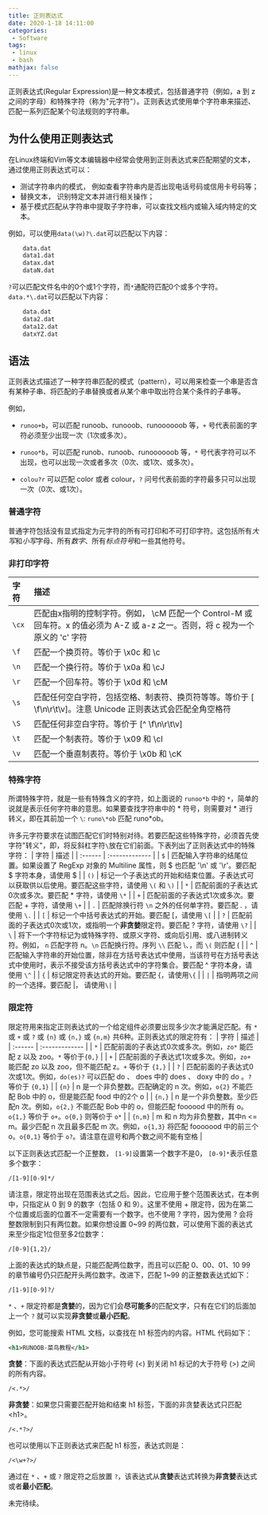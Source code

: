 ```yaml
---
title: 正则表达式
date: 2020-1-18 14:11:00
categories:
 - Software
tags: 
 - linux
 - bash
mathjax: false
---
```


正则表达式(Regular Expression)是一种文本模式，包括普通字符（例如，a 到 z 之间的字母）和特殊字符（称为"元字符"）。正则表达式使用单个字符串来描述、匹配一系列匹配某个句法规则的字符串。

## 为什么使用正则表达式

在Linux终端和Vim等文本编辑器中经常会使用到正则表达式来匹配期望的文本，通过使用正则表达式可以：

+ 测试字符串内的模式， 例如查看字符串内是否出现电话号码或信用卡号码等；
+ 替换文本， 识别特定文本并进行相关操作；
+ 基于模式匹配从字符串中提取子字符串，可以查找文档内或输入域内特定的文本。

例如，可以使用`data(\w)?\.dat`可以匹配以下内容：

```txt
    data.dat
    data1.dat
    datax.dat
    dataN.dat
```

`?`可以匹配文件名中的0个或1个字符，而`*`通配符匹配0个或多个字符。`data.*\.dat`可以匹配以下内容：

```txt
    data.dat
    data2.dat
    data12.dat
    datxYZ.dat
```

## 语法

正则表达式描述了一种字符串匹配的模式（pattern），可以用来检查一个串是否含有某种子串、将匹配的子串替换或者从某个串中取出符合某个条件的子串等。

例如，

+ `runoo+b`，可以匹配 runoob、runooob、runoooooob 等，`+` 号代表前面的字符必须至少出现一次（1次或多次）。

+ `runoo*b`，可以匹配 runob、runoob、runoooooob 等，`*` 号代表字符可以不出现，也可以出现一次或者多次（0次、或1次、或多次）。

+ `colou?r` 可以匹配 color 或者 colour，`?` 问号代表前面的字符最多只可以出现一次（0次、或1次）。

### 普通字符

普通字符包括没有显式指定为元字符的所有可打印和不可打印字符。这包括所有*大写*和*小写*字母、所有*数字*、所有*标点符号*和一些其他符号。

### 非打印字符

| 字符    |       描述      |
| :------ | :------------- |
| `\cx` | 匹配由x指明的控制字符。例如， \cM 匹配一个 Control-M 或回车符。x 的值必须为 A-Z 或 a-z 之一。否则，将 c 视为一个原义的 'c' 字符 |
| `\f` | 匹配一个换页符。等价于 \x0c 和 \c  |
| `\n`  | 匹配一个换行符。等价于 \x0a 和 \cJ |
| `\r`  | 匹配一个回车符。等价于 \x0d 和 \cM |
| `\s`  | 匹配任何空白字符，包括空格、制表符、换页符等等。等价于 [ \f\n\r\t\v]。注意 Unicode 正则表达式会匹配全角空格符 |
| `\S`  | 匹配任何非空白字符。等价于 [^ \f\n\r\t\v] |
| `\t`  | 匹配一个制表符。等价于 \x09 和 \cI |
| `\v`  | 匹配一个垂直制表符。等价于 \x0b 和 \cK |

### 特殊字符

所谓特殊字符，就是一些有特殊含义的字符，如上面说的 `runoo*b` 中的 `*`，简单的说就是表示任何字符串的意思。如果要查找字符串中的 \* 符号，则需要对 \* 进行转义，即在其前加一个 `\`: `runo\*ob` 匹配 runo\*ob。

许多元字符要求在试图匹配它们时特别对待。若要匹配这些特殊字符，必须首先使字符"转义"，即，将反斜杠字符`\`放在它们前面。下表列出了正则表达式中的特殊字符：
| 字符    |       描述      |
| :------ | :------------- |
|    `$`    | 匹配输入字符串的结尾位置。如果设置了 RegExp 对象的 Multiline 属性，则 $ 也匹配 '\n' 或 '\r'。要匹配 $ 字符本身，请使用 \$ |
|   `()`    | 标记一个子表达式的开始和结束位置。子表达式可以获取供以后使用。要匹配这些字符，请使用 `\(` 和 `\)` |
|   `*`     | 匹配前面的子表达式0次或多次。要匹配 * 字符，请使用 `\*` |
|   `+`     | 匹配前面的子表达式1次或多次。要匹配 + 字符，请使用 `\+` |
|   `.`     | 匹配除换行符 `\n` 之外的任何单字符。要匹配 . ，请使用 `\.` |
|   `[`     | 标记一个中括号表达式的开始。要匹配 [，请使用 `\[` |
|   `?`     | 匹配前面的子表达式0次或1次，或指明一个**非贪婪**限定符。要匹配 ? 字符，请使用 `\?` |
|   `\`     | 将下一个字符标记为或特殊字符、或原义字符、或向后引用、或八进制转义符。例如， `n` 匹配字符 n。`\n` 匹配换行符。序列 `\\` 匹配 \、，而 `\(` 则匹配 ( |
|   `^`     | 匹配输入字符串的开始位置，除非在方括号表达式中使用，当该符号在方括号表达式中使用时，表示不接受该方括号表达式中的字符集合。要匹配 ^ 字符本身，请使用 `\^` |
|   `{`     | 标记限定符表达式的开始。要匹配 {，请使用`\{`  |
|   `|`     | 指明两项之间的一个选择。要匹配 \|， 请使用`\|` |

### 限定符

限定符用来指定正则表达式的一个给定组件必须要出现多少次才能满足匹配。有 `*`或 `+` 或 `?` 或 `{n}` 或 `{n,}` 或 `{n,m}` 共6种。正则表达式的限定符有：
| 字符    |       描述      |
| :------ | :------------- |
|   `*`   | 匹配前面的子表达式0次或多次。例如，`zo*` 能匹配 z 以及 zoo。`*` 等价于`{0,}` |
|   `+`   | 匹配前面的子表达式1次或多次。例如，`zo+` 能匹配 zo 以及 zoo，但不能匹配 z。`+` 等价于 `{1,}` |
|   `?`   | 匹配前面的子表达式0次或1次。例如，`do(es)?` 可以匹配 do 、 does 中的 does 、 doxy 中的 do 。`?` 等价于 `{0,1}` |
|   `{n}`   | n 是一个非负整数。匹配确定的 n 次。例如，`o{2}` 不能匹配 Bob 中的 o，但是能匹配 food 中的2个 o |
|   `{n,}`  | n 是一个非负整数。至少匹配n 次。例如，`o{2,}` 不能匹配 Bob 中的 o，但能匹配 foooood 中的所有 o。`o{1,}` 等价于 `o+`。`o{0,}` 则等价于 `o*` |
|   `{n,m}` | m 和 n 均为非负整数，其中n <= m。最少匹配 n 次且最多匹配 m 次。例如，`o{1,3}` 将匹配 fooooood 中的前三个 o。`o{0,1}` 等价于 `o?`。请注意在逗号和两个数之间不能有空格 |

以下正则表达式匹配一个正整数， `[1-9]`设置第一个数字不是0， `[0-9]*`表示任意多个数字：

```regexp
/[1-9][0-9]*/
```

请注意，限定符出现在范围表达式之后。因此，它应用于整个范围表达式，在本例中，只指定从 0 到 9 的数字（包括 0 和 9）。这里不使用 + 限定符，因为在第二个位置或后面的位置不一定需要有一个数字。也不使用 ? 字符，因为使用 ? 会将整数限制到只有两位数。如果你想设置 0~99 的两位数，可以使用下面的表达式来至少指定1位但至多2位数字：

```regexp
/[0-9]{1,2}/
```

上面的表达式的缺点是，只能匹配两位数字，而且可以匹配 0、00、01、10 99 的章节编号仍只匹配开头两位数字。改进下，匹配 1~99 的正整数表达式如下：

```regexp
/[1-9][0-9]?/
```

`*` 、`+` 限定符都是**贪婪**的，因为它们会**尽可能多**的匹配文字，只有在它们的后面加上一个 `?` 就可以实现**非贪婪**或**最小匹配**。

例如，您可能搜索 HTML 文档，以查找在 h1 标签内的内容。HTML 代码如下：

```xml
<h1>RUNOOB-菜鸟教程</h1>
```

**贪婪**：下面的表达式匹配从开始小于符号 (<) 到关闭 h1 标记的大于符号 (>) 之间的所有内容。

```regexp
/<.*>/
```
**非贪婪**：如果您只需要匹配开始和结束 h1 标签，下面的非贪婪表达式只匹配 \<h1\>。

```regexp
/<.*?>/
```

也可以使用以下正则表达式来匹配 h1 标签，表达式则是：

```regexp
/<\w+?>/
```

通过在 `*` 、`+` 或 `?` 限定符之后放置 `?`，该表达式从**贪婪**表达式转换为**非贪婪**表达式或者**最小匹配**。

未完待续。
